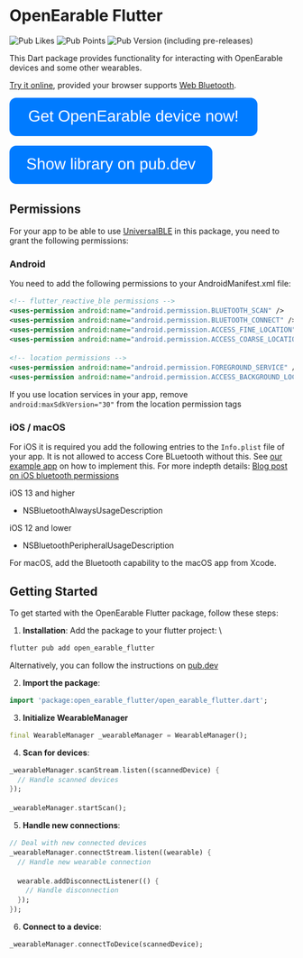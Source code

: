 # OpenEarable Flutter

![Pub Likes](https://img.shields.io/pub/likes/open_earable_flutter)
![Pub Points](https://img.shields.io/pub/points/open_earable_flutter)
![Pub Version (including pre-releases)](https://img.shields.io/pub/v/open_earable_flutter)


This Dart package provides functionality for interacting with OpenEarable devices and some other wearables.  
  
[Try it online](https://lib-example.open-earable.teco.edu/), provided your browser supports [Web Bluetooth](https://caniuse.com/web-bluetooth).

  

[![Button](https://raw.githubusercontent.com/OpenEarable/open_earable_flutter/main/.github/assets/get_oe_button.svg)](https://forms.gle/R3LMcqtyKwVH7PZB9)

[![Button](https://raw.githubusercontent.com/OpenEarable/open_earable_flutter/main/.github/assets/show_on_pub_dev_button.svg)](https://pub.dev/packages/open_earable_flutter)


## Permissions
For your app to be able to use [UniversalBLE](https://pub.dev/packages/universal_ble) in this package, you need to grant the following permissions:
### Android

You need to add the following permissions to your AndroidManifest.xml file:

```xml
<!-- flutter_reactive_ble permissions -->
<uses-permission android:name="android.permission.BLUETOOTH_SCAN" />
<uses-permission android:name="android.permission.BLUETOOTH_CONNECT" />
<uses-permission android:name="android.permission.ACCESS_FINE_LOCATION" />
<uses-permission android:name="android.permission.ACCESS_COARSE_LOCATION" />

<!-- location permissions -->
<uses-permission android:name="android.permission.FOREGROUND_SERVICE" />
<uses-permission android:name="android.permission.ACCESS_BACKGROUND_LOCATION"/>
```

If you use location services in your app, remove `android:maxSdkVersion="30"` from the location permission tags

### iOS / macOS

For iOS it is required you add the following entries to the `Info.plist` file of your app. It is not allowed to access Core BLuetooth without this. See [our example app](https://github.com/PhilipsHue/flutter_reactive_ble/blob/master/example/ios/Runner/Info.plist) on how to implement this. For more indepth details: [Blog post on iOS bluetooth permissions](https://medium.com/flawless-app-stories/handling-ios-13-bluetooth-permissions-26c6a8cbb816)

iOS 13 and higher
* NSBluetoothAlwaysUsageDescription

iOS 12 and lower
* NSBluetoothPeripheralUsageDescription

For macOS, add the Bluetooth capability to the macOS app from Xcode.

## Getting Started
To get started with the OpenEarable Flutter package, follow these steps:

1. **Installation**: Add the package to your flutter project: \
  ```bash
  flutter pub add open_earable_flutter
  ```
  Alternatively, you can follow the instructions on [pub.dev](https://pub.dev/packages/open_earable_flutter/install)

2. **Import the package**: 
  ```dart
  import 'package:open_earable_flutter/open_earable_flutter.dart';
  ```

3. **Initialize WearableManager**
  ```dart
  final WearableManager _wearableManager = WearableManager();
  ```

4. **Scan for devices**:
  ```dart
  _wearableManager.scanStream.listen((scannedDevice) {
    // Handle scanned devices
  });

  _wearableManager.startScan();
  ```

5. **Handle new connections**:
  ```dart
  // Deal with new connected devices
  _wearableManager.connectStream.listen((wearable) {
    // Handle new wearable connection
    
    wearable.addDisconnectListener(() {
      // Handle disconnection
    });
  });
  ```

6. **Connect to a device**:
  ```dart
  _wearableManager.connectToDevice(scannedDevice);
  ```
